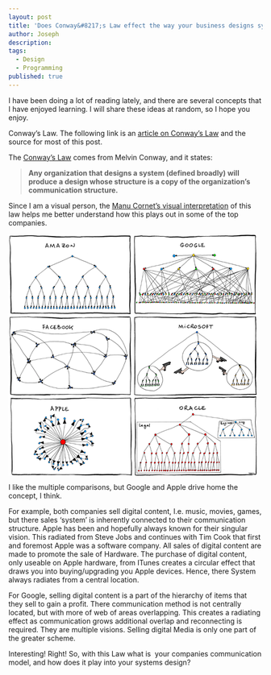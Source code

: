 ```yaml
---
layout: post
title: 'Does Conway&#8217;s Law effect the way your business designs systems?'
author: Joseph
description:
tags:
  - Design
  - Programming
published: true
---
```

I have been doing a lot of reading lately, and there are several concepts that I have enjoyed learning. I will share these ideas at random, so I hope you enjoy.

Conway’s Law. The following link is an [article on Conway’s Law](http://haacked.com/archive/2013/05/13/applying-conways-law.aspx) and the source for most of this post.

The [Conway’s Law](http://www.melconway.com/Home/Conways_Law.html) comes from Melvin Conway, and it states:

>**Any organization that designs a system (defined broadly) will produce a design whose structure is a copy of the organization&#8217;s communication structure.**

Since I am a visual person, the [Manu Cornet’s visual interpretation](http://www.bonkersworld.net/organizational-charts/) of this law helps me better understand how this plays out in some of the top companies.

<img align="center" src="/assets/img/posts_imgs/organizational_charts_2.png" alt="conways law"/>

I like the multiple comparisons, but Google and Apple drive home the concept, I think.

For example, both companies sell digital content, I.e. music, movies, games, but there sales ‘system’ is inherently connected to their communication structure. Apple has been and hopefully always known for their singular vision. This radiated from Steve Jobs and continues with Tim Cook that first and foremost Apple was a software company. All sales of digital content are made to promote the sale of Hardware. The purchase of digital content, only useable on Apple hardware, from ITunes creates a circular effect that draws you into buying/upgrading you Apple devices. Hence, there System always radiates from a central location.

For Google, selling digital content is a part of the hierarchy of items that they sell to gain a profit. There communication method is not centrally located, but with more of web of areas overlapping. This creates a radiating effect as communication grows additional overlap and reconnecting is required. They are multiple visions. Selling digital Media is only one part of the greater scheme.

Interesting! Right! So, with this Law what is  your companies communication model, and how does it play into your systems design?

 [1]: http://haacked.com/archive/2013/05/13/applying-conways-law.aspx
 [2]: http://www.melconway.com/Home/Conways_Law.html
 [3]: http://www.bonkersworld.net/organizational-charts/
